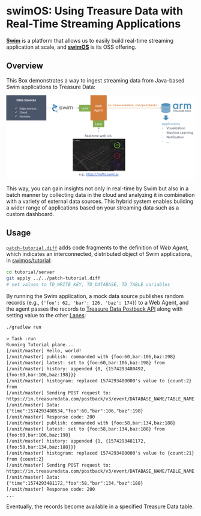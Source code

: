 # swimOS: Using Treasure Data with Real-Time Streaming Applications

**[Swim](https://www.swim.ai)** is a platform that allows us to easily build real-time streaming application at scale, and **[swimOS](https://github.com/swimos)** is its OSS offering.

## Overview

This Box demonstrates a way to ingest streaming data from Java-based Swim applications to Treasure Data:

![swimos-td](./swimos-td.png)

This way, you can gain insights not only in real-time by Swim but also in a batch manner by collecting data in the cloud and analyzing it in combination with a variety of external data sources. This hybrid system enables building a wider range of applications based on your streaming data such as a custom dashboard.

## Usage

[`patch-tutorial.diff`](./patch-tutorial.diff) adds code fragments to the definition of *Web Agent,* which indicates an interconnected, distributed object of Swim applications, in [swimos/tutorial](https://github.com/swimos/tutorial): 

```sh
cd tutorial/server
git apply ../../patch-tutorial.diff
# set values to TD_WRITE_KEY, TD_DATABASE, TD_TABLE variables
```

By running the Swim application, a mock data source publishes random records (e.g., `{'foo': 62, 'bar': 126, 'baz': 174}`) to a Web Agent, and the agent passes the records to [Treasure Data Postback API](https://support.treasuredata.com/hc/en-us/articles/360000675487-Postback-API) along with setting value to the other [Lanes](https://developer.swim.ai/concepts/lanes/):

```sh
./gradlew run
```

```
> Task :run
Running Tutorial plane...
[/unit/master] Hello, world!
[/unit/master] publish: commanded with {foo:60,bar:106,baz:198}
[/unit/master] latest: set to {foo:60,bar:106,baz:198} from
[/unit/master] history: appended {0, {1574293480492,{foo:60,bar:106,baz:198}}}
[/unit/master] histogram: replaced 1574293480000's value to {count:2} from
[/unit/master] Sending POST request to: https://in.treasuredata.com/postback/v3/event/DATABASE_NAME/TABLE_NAME
[/unit/master] Data: {"time":1574293480534,"foo":60,"bar":106,"baz":198}
[/unit/master] Response code: 200
[/unit/master] publish: commanded with {foo:58,bar:134,baz:188}
[/unit/master] latest: set to {foo:58,bar:134,baz:188} from {foo:60,bar:106,baz:198}
[/unit/master] history: appended {1, {1574293481172,{foo:58,bar:134,baz:188}}}
[/unit/master] histogram: replaced 1574293480000's value to {count:21} from {count:2}
[/unit/master] Sending POST request to: https://in.treasuredata.com/postback/v3/event/DATABASE_NAME/TABLE_NAME
[/unit/master] Data: {"time":1574293481172,"foo":58,"bar":134,"baz":188}
[/unit/master] Response code: 200
...
```

Eventually, the records become available in a specified Treasure Data table.